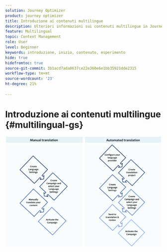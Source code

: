 ```yaml
---
solution: Journey Optimizer
product: journey optimizer
title: Introduzione ai contenuti multilingue
description: Ulteriori informazioni sui contenuti multilingue in Journey Optimizer
feature: Multilingual
topic: Content Management
role: User
level: Beginner
keywords: introduzione, inizio, contenuto, esperimento
hide: true
hidefromtoc: true
source-git-commit: 3b1acd7ada0637ce22e360e6e1bb35921dde2315
workflow-type: tm+mt
source-wordcount: '23'
ht-degree: 21%

---
```


# Introduzione ai contenuti multilingue {#multilingual-gs}

![](assets/translation_schema.png)
